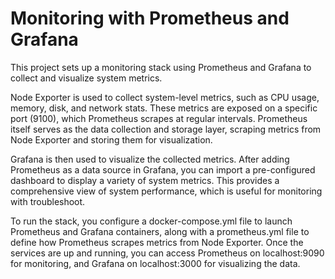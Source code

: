 # Monitoring with Prometheus and Grafana
This project sets up a monitoring stack using Prometheus and Grafana to collect and visualize system metrics.

Node Exporter is used to collect system-level metrics, such as CPU usage, memory, disk, and network stats. These metrics are exposed on a specific port (9100), which Prometheus scrapes at regular intervals. Prometheus itself serves as the data collection and storage layer, scraping metrics from Node Exporter and storing them for visualization.

Grafana is then used to visualize the collected metrics. After adding Prometheus as a data source in Grafana, you can import a pre-configured dashboard to display a variety of system metrics. This provides a comprehensive view of system performance, which is useful for monitoring with troubleshoot.

To run the stack, you configure a docker-compose.yml file to launch Prometheus and Grafana containers, along with a prometheus.yml file to define how Prometheus scrapes metrics from Node Exporter. Once the services are up and running, you can access Prometheus on localhost:9090 for monitoring, and Grafana on localhost:3000 for visualizing the data.
